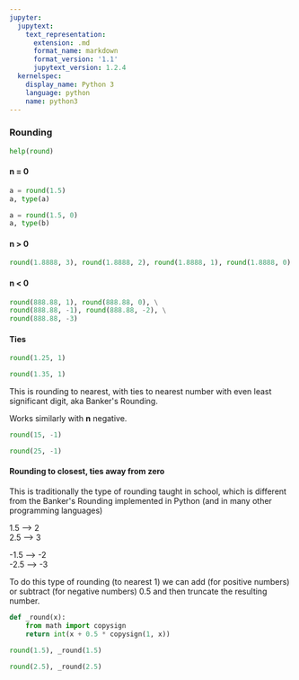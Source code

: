 ```yaml
---
jupyter:
  jupytext:
    text_representation:
      extension: .md
      format_name: markdown
      format_version: '1.1'
      jupytext_version: 1.2.4
  kernelspec:
    display_name: Python 3
    language: python
    name: python3
---
```


### Rounding

```python
help(round)

```

#### n = 0

```python
a = round(1.5)
a, type(a)
```

```python
a = round(1.5, 0)
a, type(b)
```

#### n > 0

```python
round(1.8888, 3), round(1.8888, 2), round(1.8888, 1), round(1.8888, 0)
```

#### n < 0

```python
round(888.88, 1), round(888.88, 0), \
round(888.88, -1), round(888.88, -2), \
round(888.88, -3)
```

#### Ties

```python
round(1.25, 1)
```

```python
round(1.35, 1)
```

This is rounding to nearest, with ties to nearest number with even least significant digit, aka Banker's Rounding.


Works similarly with **n** negative.

```python
round(15, -1)
```

```python
round(25, -1)
```

#### Rounding to closest, ties away from zero


This is traditionally the type of rounding taught in school, which is different from the Banker's Rounding implemented in Python (and in many other programming languages)


1.5 --> 2 <br>
2.5 --> 3 <br>

-1.5 --> -2 <br>
-2.5 --> -3 <br>


To do this type of rounding (to nearest 1) we can add (for positive numbers) or subtract (for negative numbers) 0.5 and then truncate the resulting number.

```python
def _round(x):
    from math import copysign
    return int(x + 0.5 * copysign(1, x))
```

```python
round(1.5), _round(1.5)
```

```python
round(2.5), _round(2.5)
```
